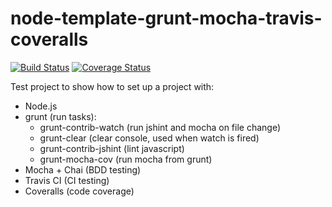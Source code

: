 node-template-grunt-mocha-travis-coveralls
==========
[![Build Status](https://travis-ci.org/alexlangberg/node-template-grunt-mocha-travis-coveralls.svg?branch=master)](https://travis-ci.org/alexlangberg/node-template-grunt-mocha-travis-coveralls)
[![Coverage Status](https://coveralls.io/repos/alexlangberg/node-template-grunt-mocha-travis-coveralls/badge.png)](https://coveralls.io/r/alexlangberg/node-template-grunt-mocha-travis-coveralls)

Test project to show how to set up a project with:

-	Node.js
-	grunt (run tasks):
	- grunt-contrib-watch (run jshint and mocha on file change)
	- grunt-clear (clear console, used when watch is fired)
	- grunt-contrib-jshint (lint javascript)
	- grunt-mocha-cov (run mocha from grunt)
-	Mocha + Chai (BDD testing)
-	Travis CI (CI testing)
- Coveralls (code coverage)
